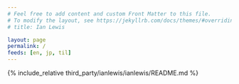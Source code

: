 ```yaml
---
# Feel free to add content and custom Front Matter to this file.
# To modify the layout, see https://jekyllrb.com/docs/themes/#overriding-theme-defaults
# title: Ian Lewis

layout: page
permalink: /
feeds: [en, jp, til]
---
```


<!-- markdownlint-disable MD041 -->
<!-- header is in include file -->

{% include_relative third_party/ianlewis/ianlewis/README.md %}
